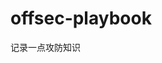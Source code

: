 




































































































































































# offsec-playbook
记录一点攻防知识
